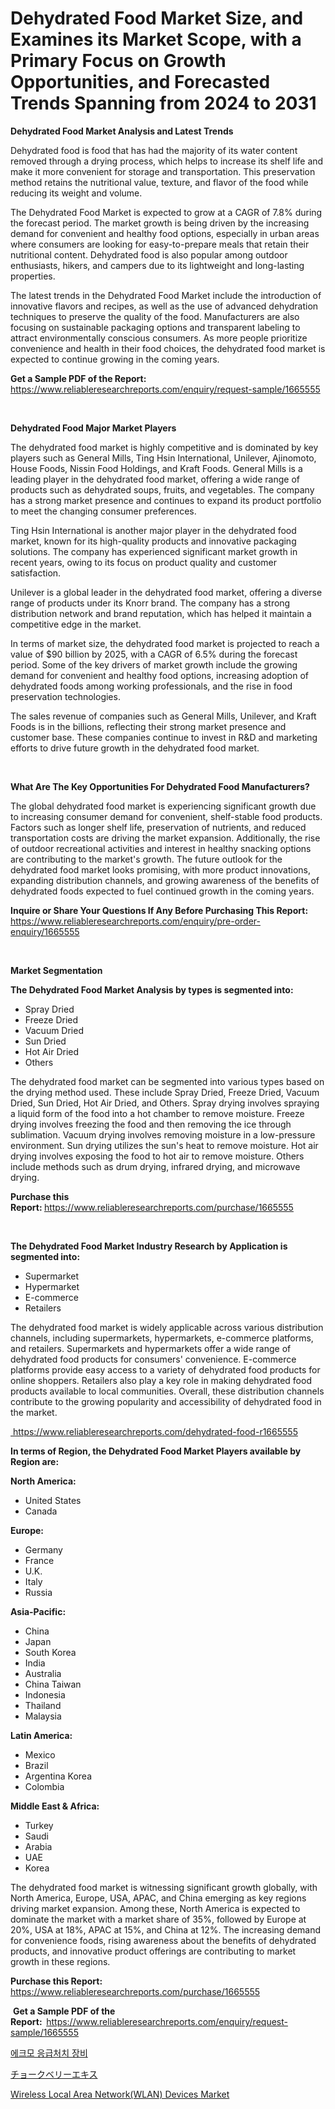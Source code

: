 <p><h1>Dehydrated Food Market Size, and Examines its Market Scope, with a Primary Focus on Growth Opportunities, and Forecasted Trends Spanning from 2024 to 2031</h1></p><p><strong>Dehydrated Food Market Analysis and Latest Trends</strong></p>
<p><p>Dehydrated food is food that has had the majority of its water content removed through a drying process, which helps to increase its shelf life and make it more convenient for storage and transportation. This preservation method retains the nutritional value, texture, and flavor of the food while reducing its weight and volume.</p><p>The Dehydrated Food Market is expected to grow at a CAGR of 7.8% during the forecast period. The market growth is being driven by the increasing demand for convenient and healthy food options, especially in urban areas where consumers are looking for easy-to-prepare meals that retain their nutritional content. Dehydrated food is also popular among outdoor enthusiasts, hikers, and campers due to its lightweight and long-lasting properties.</p><p>The latest trends in the Dehydrated Food Market include the introduction of innovative flavors and recipes, as well as the use of advanced dehydration techniques to preserve the quality of the food. Manufacturers are also focusing on sustainable packaging options and transparent labeling to attract environmentally conscious consumers. As more people prioritize convenience and health in their food choices, the dehydrated food market is expected to continue growing in the coming years.</p></p>
<p><strong>Get a Sample PDF of the Report:&nbsp;</strong> <a href="https://www.reliableresearchreports.com/enquiry/request-sample/1665555">https://www.reliableresearchreports.com/enquiry/request-sample/1665555</a></p>
<p>&nbsp;</p>
<p><strong>Dehydrated Food Major Market Players</strong></p>
<p><p>The dehydrated food market is highly competitive and is dominated by key players such as General Mills, Ting Hsin International, Unilever, Ajinomoto, House Foods, Nissin Food Holdings, and Kraft Foods. General Mills is a leading player in the dehydrated food market, offering a wide range of products such as dehydrated soups, fruits, and vegetables. The company has a strong market presence and continues to expand its product portfolio to meet the changing consumer preferences.</p><p>Ting Hsin International is another major player in the dehydrated food market, known for its high-quality products and innovative packaging solutions. The company has experienced significant market growth in recent years, owing to its focus on product quality and customer satisfaction.</p><p>Unilever is a global leader in the dehydrated food market, offering a diverse range of products under its Knorr brand. The company has a strong distribution network and brand reputation, which has helped it maintain a competitive edge in the market.</p><p>In terms of market size, the dehydrated food market is projected to reach a value of $90 billion by 2025, with a CAGR of 6.5% during the forecast period. Some of the key drivers of market growth include the growing demand for convenient and healthy food options, increasing adoption of dehydrated foods among working professionals, and the rise in food preservation technologies.</p><p>The sales revenue of companies such as General Mills, Unilever, and Kraft Foods is in the billions, reflecting their strong market presence and customer base. These companies continue to invest in R&D and marketing efforts to drive future growth in the dehydrated food market.</p></p>
<p>&nbsp;</p>
<p><strong>What Are The Key Opportunities For Dehydrated Food Manufacturers?</strong></p>
<p><p>The global dehydrated food market is experiencing significant growth due to increasing consumer demand for convenient, shelf-stable food products. Factors such as longer shelf life, preservation of nutrients, and reduced transportation costs are driving the market expansion. Additionally, the rise of outdoor recreational activities and interest in healthy snacking options are contributing to the market's growth. The future outlook for the dehydrated food market looks promising, with more product innovations, expanding distribution channels, and growing awareness of the benefits of dehydrated foods expected to fuel continued growth in the coming years.</p></p>
<p><strong>Inquire or Share Your Questions If Any Before Purchasing This Report:</strong> <a href="https://www.reliableresearchreports.com/enquiry/pre-order-enquiry/1665555">https://www.reliableresearchreports.com/enquiry/pre-order-enquiry/1665555</a></p>
<p>&nbsp;</p>
<p><strong>Market Segmentation</strong></p>
<p><strong>The Dehydrated Food Market Analysis by types is segmented into:</strong></p>
<p><ul><li>Spray Dried</li><li>Freeze Dried</li><li>Vacuum Dried</li><li>Sun Dried</li><li>Hot Air Dried</li><li>Others</li></ul></p>
<p><p>The dehydrated food market can be segmented into various types based on the drying method used. These include Spray Dried, Freeze Dried, Vacuum Dried, Sun Dried, Hot Air Dried, and Others. Spray drying involves spraying a liquid form of the food into a hot chamber to remove moisture. Freeze drying involves freezing the food and then removing the ice through sublimation. Vacuum drying involves removing moisture in a low-pressure environment. Sun drying utilizes the sun's heat to remove moisture. Hot air drying involves exposing the food to hot air to remove moisture. Others include methods such as drum drying, infrared drying, and microwave drying.</p></p>
<p><strong>Purchase this Report:&nbsp;</strong><a href="https://www.reliableresearchreports.com/purchase/1665555">https://www.reliableresearchreports.com/purchase/1665555</a></p>
<p>&nbsp;</p>
<p><strong>The Dehydrated Food Market Industry Research by Application is segmented into:</strong></p>
<p><ul><li>Supermarket</li><li>Hypermarket</li><li>E-commerce</li><li>Retailers</li></ul></p>
<p><p>The dehydrated food market is widely applicable across various distribution channels, including supermarkets, hypermarkets, e-commerce platforms, and retailers. Supermarkets and hypermarkets offer a wide range of dehydrated food products for consumers' convenience. E-commerce platforms provide easy access to a variety of dehydrated food products for online shoppers. Retailers also play a key role in making dehydrated food products available to local communities. Overall, these distribution channels contribute to the growing popularity and accessibility of dehydrated food in the market.</p></p>
<p><a href="https://www.reliableresearchreports.com/dehydrated-food-r1665555">&nbsp;https://www.reliableresearchreports.com/dehydrated-food-r1665555</a></p>
<p><strong>In terms of Region, the Dehydrated Food Market Players available by Region are:</strong></p>
<p>
    <p> <strong> North America: </strong>
        <ul>
            <li>United States</li>
            <li>Canada</li>
        </ul>
        </p> 
    <p> <strong> Europe: </strong>
        <ul>
            <li>Germany</li>
            <li>France</li>
            <li>U.K.</li>
            <li>Italy</li>
            <li>Russia</li>
        </ul>
        </p> 
    <p> <strong> Asia-Pacific: </strong>
        <ul>
            <li>China</li>
            <li>Japan</li>
            <li>South Korea</li>
            <li>India</li>
            <li>Australia</li>
            <li>China Taiwan</li>
            <li>Indonesia</li>
            <li>Thailand</li>
            <li>Malaysia</li>
        </ul>
        </p> 
    <p> <strong> Latin America: </strong>
        <ul>
            <li>Mexico</li>
            <li>Brazil</li>
            <li>Argentina Korea</li>
            <li>Colombia</li>
        </ul>
        </p> 
    <p> <strong> Middle East & Africa: </strong>
        <ul>
            <li>Turkey</li>
            <li>Saudi</li>
            <li>Arabia</li>
            <li>UAE</li>
            <li>Korea</li>
        </ul>
    </p>
    </p>
<p><p>The dehydrated food market is witnessing significant growth globally, with North America, Europe, USA, APAC, and China emerging as key regions driving market expansion. Among these, North America is expected to dominate the market with a market share of 35%, followed by Europe at 20%, USA at 18%, APAC at 15%, and China at 12%. The increasing demand for convenience foods, rising awareness about the benefits of dehydrated products, and innovative product offerings are contributing to market growth in these regions.</p></p>
<p><strong>Purchase this Report: </strong><a href="https://www.reliableresearchreports.com/purchase/1665555">https://www.reliableresearchreports.com/purchase/1665555</a></p>
<p>&nbsp;<strong>Get a Sample PDF of the Report:&nbsp;&nbsp;</strong><a href="https://www.reliableresearchreports.com/enquiry/request-sample/1665555">https://www.reliableresearchreports.com/enquiry/request-sample/1665555</a></p>
<p><strong></strong></p>
<p><p><a href="https://github.com/royErdmtyan906778/Market-Research-Report-List-2/blob/main/5038076159954.md">에크모 응급처치 장비</a></p><p><a href="https://medium.com/@byroalenzuela76845/%E6%AC%A1%E3%81%AE%E6%96%87%E7%AB%A0%E3%82%92%E6%97%A5%E6%9C%AC%E8%AA%9E%E3%81%AB%E7%BF%BB%E8%A8%B3%E3%81%97%E3%81%A6%E3%81%8F%E3%81%A0%E3%81%95%E3%81%84-%E3%82%B0%E3%83%AD%E3%83%BC%E3%83%90%E3%83%AB%E3%82%A2%E3%83%AD%E3%83%8B%E3%82%A2%E3%82%A8%E3%82%AD%E3%82%B9%E5%B8%82%E5%A0%B4%E3%82%BB%E3%82%AF%E3%82%BF%E3%83%BC-%E3%82%BF%E3%82%A4%E3%83%97-%E3%82%A2%E3%83%97%E3%83%AA%E3%82%B1%E3%83%BC%E3%82%B7%E3%83%A7%E3%83%B3-%E5%B8%82%E5%A0%B4%E3%83%97%E3%83%AC%E3%82%A4%E3%83%A4%E3%83%BC%E3%81%AE%E6%88%A6%E7%95%A5-%E5%9C%B0%E5%9F%9F%E6%88%90%E9%95%B7%E3%81%AE%E8%A6%8B%E9%80%9A%E3%81%97-%E3%81%8A%E3%82%88%E3%81%B3%E5%B0%86%E6%9D%A5%E3%81%AE%E4%BA%88%E6%B8%AC-2024%E5%B9%B4-2031%E5%B9%B4-6106c636a238">チョークベリーエキス</a></p><p><a href="https://github.com/kulaberyasin52/Market-Research-Report-List-1/blob/main/wireless-local-area-networkwlan-devices-market.md">Wireless Local Area Network(WLAN) Devices Market</a></p></p>